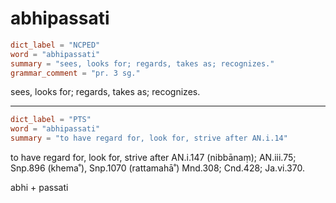 # abhipassati

``` toml
dict_label = "NCPED"
word = "abhipassati"
summary = "sees, looks for; regards, takes as; recognizes."
grammar_comment = "pr. 3 sg."
```

sees, looks for; regards, takes as; recognizes.

--------------------

``` toml
dict_label = "PTS"
word = "abhipassati"
summary = "to have regard for, look for, strive after AN.i.14"
```

to have regard for, look for, strive after AN.i.147 (nibbānaṃ); AN.iii.75; Snp.896 (khema˚), Snp.1070 (rattamahā˚) Mnd.308; Cnd.428; Ja.vi.370.

abhi \+ passati

